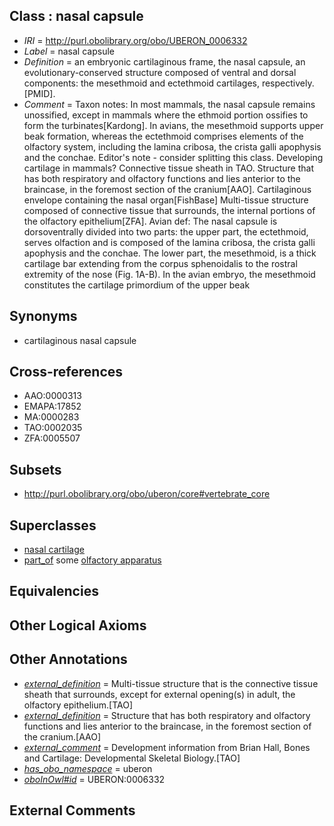 
## Class : nasal capsule

 * *IRI* = http://purl.obolibrary.org/obo/UBERON_0006332
 * *Label* = nasal capsule
 * *Definition* = an embryonic cartilaginous frame, the nasal capsule, an evolutionary-conserved structure composed of ventral and dorsal components: the mesethmoid and ectethmoid cartilages, respectively.[PMID].
 * *Comment* = Taxon notes: In most mammals, the nasal capsule remains unossified, except in mammals where the ethmoid portion ossifies to form the turbinates[Kardong]. In avians, the mesethmoid supports upper beak formation, whereas the ectethmoid comprises elements of the olfactory system, including the lamina cribosa, the crista galli apophysis and the conchae. Editor's note - consider splitting this class. Developing cartilage in mammals? Connective tissue sheath in TAO. Structure that has both respiratory and olfactory functions and lies anterior to the braincase, in the foremost section of the cranium[AAO]. Cartilaginous envelope containing the nasal organ[FishBase] Multi-tissue structure composed of connective tissue that surrounds, the internal portions of the olfactory epithelium[ZFA]. Avian def: The nasal capsule is dorsoventrally divided into two parts: the upper part, the ectethmoid, serves olfaction and is composed of the lamina cribosa, the crista galli apophysis and the conchae. The lower part, the mesethmoid, is a thick cartilage bar extending from the corpus sphenoidalis to the rostral extremity of the nose (Fig. 1A-B). In the avian embryo, the mesethmoid constitutes the cartilage primordium of the upper beak

## Synonyms

 * cartilaginous nasal capsule

## Cross-references

 * AAO:0000313
 * EMAPA:17852
 * MA:0000283
 * TAO:0002035
 * ZFA:0005507

## Subsets

 * http://purl.obolibrary.org/obo/uberon/core#vertebrate_core

## Superclasses

 * [nasal cartilage](../../UBERON/23/UBERON_0001823.md)
 * [part_of](../../BFO/50/BFO_0000050.md) some [olfactory apparatus](../../UBERON/04/UBERON_0000004.md)

## Equivalencies


## Other Logical Axioms


## Other Annotations

 * *[external_definition](../../UBPROP/01/UBPROP_0000001.md)* = Multi-tissue structure that is the connective tissue sheath that surrounds, except for external opening(s) in adult, the olfactory epithelium.[TAO]
 * *[external_definition](../../UBPROP/01/UBPROP_0000001.md)* = Structure that has both respiratory and olfactory functions and lies anterior to the braincase, in the foremost section of the cranium.[AAO]
 * *[external_comment](../../UBPROP/05/UBPROP_0000005.md)* = Development information from Brian Hall, Bones and Cartilage: Developmental Skeletal Biology.[TAO]
 * *[has_obo_namespace](../../ce/oboInOwl#hasOBONamespace.md)* = uberon
 * *[oboInOwl#id](../../id/oboInOwl#id.md)* = UBERON:0006332

## External Comments

